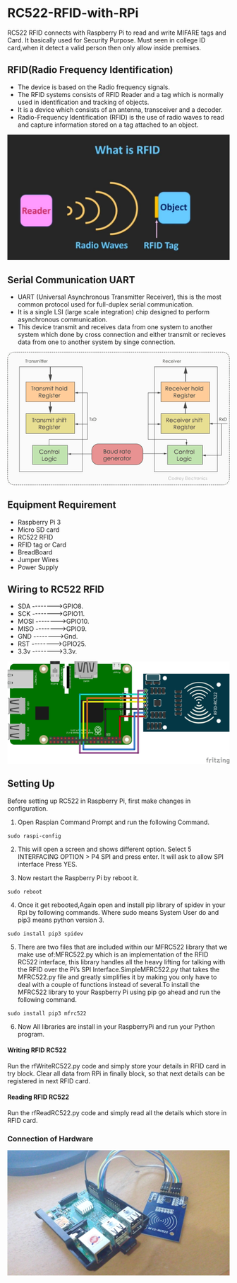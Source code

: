 # RC522-RFID-with-RPi
RC522 RFID connects with Raspberry Pi to read and write MIFARE tags and Card. It basically used for Security Purpose. Must seen in college ID card,when it detect a valid person then only allow inside premises.

## RFID(Radio Frequency Identification)

- The device is based on the Radio frequency signals.
- The RFID systems consists of RFID Reader and a tag which is normally used in identification and tracking of objects.
- It is a device which consists of an antenna, transceiver and a decoder.
- Radio-Frequency Identification (RFID) is the use of radio waves to read and capture information stored on a tag attached to an object.

![alt text](https://github.com/Anmol17Agarwal/RC522-RFID-with-RPi/blob/main/RFID.jpg)

## Serial Communication UART

- UART (Universal Asynchronous Transmitter Receiver), this is the most common protocol used for full-duplex serial communication. 
- It is a single LSI (large scale integration) chip designed to perform asynchronous communication. 
- This device transmit and receives data from one system to another system which done by cross connection and either transmit or recieves data from one to another system by singe connection.

![alt text](https://github.com/Anmol17Agarwal/RC522-RFID-with-RPi/blob/main/UART-Block-Diagram.webp)

## Equipment Requirement

- Raspberry Pi 3
- Micro SD card
- RC522 RFID
- RFID tag or Card
- BreadBoard
- Jumper Wires
- Power Supply

## Wiring to RC522 RFID
- SDA -------->GPIO8.
- SCK -------->GPIO11.
- MOSI -------->GPIO10.
- MISO -------->GPIO9.
- GND -------->Gnd.
- RST -------->GPIO25.
- 3.3v -------->3.3v.

![alt text](https://github.com/Anmol17Agarwal/RC522-RFID-with-RPi/blob/main/Raspberry-Pi-RC522%20connection.png)

## Setting Up

Before setting up RC522 in Raspberry Pi, first make changes in configuration.
1. Open Raspian Command Prompt and run the following Command.
```
sudo raspi-config
```
2. This will open a screen and shows different option. Select 5 INTERFACING OPTION > P4 SPI and press enter. It will ask to allow SPI interface Press YES.

3. Now restart the Raspberry Pi by reboot it.
```
sudo reboot
```
4. Once it get rebooted,Again open and install pip library of spidev in your Rpi by following commands. Where sudo means System User do and pip3 means python version 3.
``` 
sudo install pip3 spidev
```
5. There are two files that are included within our MFRC522 library that we make use of:MFRC522.py which is an implementation of the RFID RC522 interface, this library handles all the heavy lifting for talking with the RFID over the Pi’s SPI Interface.SimpleMFRC522.py that takes the MFRC522.py file and greatly simplifies it by making you only have to deal with a couple of functions instead of several.To install the MFRC522 library to your Raspberry Pi using pip go ahead and run the following command.

```
sudo install pip3 mfrc522
```
6. Now All libraries are install in your RaspberryPi and run your Python program.

#### Writing RFID RC522

Run the rfWriteRC522.py code and simply store your details in RFID card in try block. Clear all data from RPi in finally block, so that next details can be registered in next RFID card.

#### Reading RFID RC522

Run the rfReadRC522.py code and simply read all the details which store in RFID card.

### Connection of Hardware

![alt text](https://github.com/Anmol17Agarwal/RC522-RFID-with-RPi/blob/main/Hardware%20connection.jpg)
